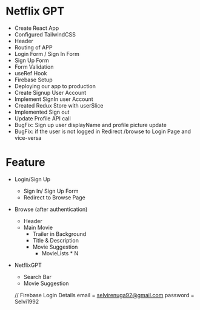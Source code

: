 # Netflix GPT
- Create React App
- Configured TailwindCSS
- Header
- Routing of APP
- Login Form / Sign In Form
- Sign Up Form
- Form Validation
- useRef Hook
- Firebase Setup
- Deploying our app to production
- Create Signup User Account
- Implement SignIn user Account
- Created Redux Store with userSlice
- Implemented Sign out
- Update Profile API call
- BugFix: Sign up user displayName and profile picture update
- BugFix: if the user is not logged in Redirect /browse to Login Page and vice-versa

# Feature
- Login/Sign Up
    - Sign In/ Sign Up Form
    - Redirect to Browse Page
- Browse (after authentication)
    - Header
    - Main Movie
        - Trailer in Background
        - Title & Description
        - Movie Suggestion
            - MovieLists * N
- NetflixGPT
    - Search Bar
    - Movie Suggestion

    // Firebase Login Details
    email = selvirenuga92@gmail.com
    password = Selvi1992